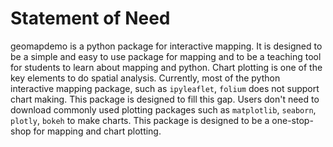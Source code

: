 # Statement of Need

geomapdemo is a python package for interactive mapping. It is designed to be a simple and easy to use package for mapping and to be a teaching tool for students to learn about mapping and python. Chart plotting is one of the key elements to do spatial analysis. Currently, most of the python interactive mapping package, such as ```ipyleaflet```, ```folium``` does not support chart making. This package is designed to fill this gap. Users don't need to download commonly used plotting packages such as ```matplotlib```, ```seaborn```, ```plotly```, ```bokeh``` to make charts. This package is designed to be a one-stop-shop for mapping and chart plotting.
